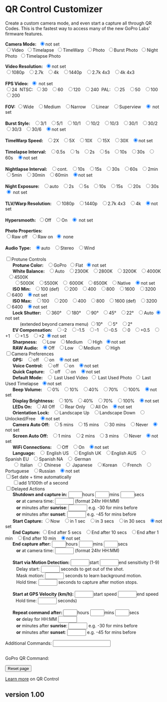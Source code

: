 <script src="../../jquery.min.js"></script>
<script src="../../qrcodeborder.js"></script>
<style>
        #qrcode{
            width: 100%;
        }
        div{
            width: 100%;
            display: inline-block;
        }
</style>

# QR Control Customizer

Create a custom camera mode, and even start a capture all through QR Codes. This is the fastest way to access many of the new GoPro Labs' firmware features.

<b>Camera Mode:</b>&nbsp;&nbsp;<input type="radio" id="m7" name="mode" value="" checked><label for="m7">not set</label><br>
  <input type="radio" id="m1" name="mode" value="mV"><label  for="m1">Video</label>&nbsp;
  <input type="radio" id="m2" name="mode" value="mT"><label  for="m2">Timelapse</label>&nbsp;
  <input type="radio" id="m3" name="mode" value="mTW"><label for="m3">TimeWarp</label>&nbsp;
  <input type="radio" id="m4" name="mode" value="mP"><label  for="m4">Photo</label>&nbsp;
  <input type="radio" id="m5" name="mode" value="mPB"><label for="m5">Burst Photo</label>&nbsp;
  <input type="radio" id="m6" name="mode" value="mPN"><label for="m6">Night Photo</label>&nbsp;
  <input type="radio" id="m7" name="mode" value="mTP"><label for="m7">Timelapse Photo</label><br>

<div id="settingsRES">
<b>Video Resolution:</b>&nbsp;&nbsp;<input type="radio" id="r7" name="res" value="" checked><label for="r7">not set</label><br>
  <input type="radio" id="r1" name="res" value="r1080"><label for="r1">1080p </label>&nbsp;
  <input type="radio" id="r2" name="res" value="r27"  ><label for="r2">2.7k  </label>&nbsp;
  <input type="radio" id="r3" name="res" value="r4"   ><label for="r3">4k </label>&nbsp;
  <input type="radio" id="r4" name="res" value="r1440"><label for="r4">1440p </label>&nbsp;
  <input type="radio" id="r5" name="res" value="r27T" ><label for="r5">2.7k 4x3 </label>&nbsp;
  <input type="radio" id="r6" name="res" value="r4T"  ><label for="r6">4k 4x3 </label><br><br>
</div>

<div id="settingsFPS">
<b>FPS Video:</b>&nbsp;&nbsp;<input type="radio" id="p10" name="fps" value="" checked> <label for="p10">not set</label><br>
  <input type="radio" id="p1" name="fps" value="p24" ><label for="p1">24 </label>&nbsp;NTSC:&nbsp;
  <input type="radio" id="p2" name="fps" value="p30" ><label for="p2">30 </label>&nbsp;
  <input type="radio" id="p3" name="fps" value="p60" ><label for="p3">60 </label>&nbsp;
  <input type="radio" id="p4" name="fps" value="p120"><label for="p4">120 </label>&nbsp;
  <input type="radio" id="p5" name="fps" value="p240"><label for="p5">240 </label>&nbsp;PAL:&nbsp;
  <input type="radio" id="p6" name="fps" value="p25"><label for="p6">25 </label>&nbsp;
  <input type="radio" id="p7" name="fps" value="p50"><label for="p7">50 </label>&nbsp;
  <input type="radio" id="p8" name="fps" value="p100"><label for="p8">100 </label>&nbsp;
  <input type="radio" id="p9" name="fps" value="p200"><label for="p9">200 </label>&nbsp;<br><br>
</div>

<div id="settingsFOV">
<b>FOV:</b>
  <input type="radio" id="f1" name="fov" value="fW"><label for="f1">Wide </label>&nbsp;
  <input type="radio" id="f2" name="fov" value="fM"><label for="f2">Medium </label>&nbsp;
  <input type="radio" id="f3" name="fov" value="fN"><label for="f3">Narrow </label>&nbsp;
  <input type="radio" id="f4" name="fov" value="fL"><label for="f4">Linear </label>&nbsp;
  <input type="radio" id="f5" name="fov" value="fS"><label for="f5">Superview </label>&nbsp;
  <input type="radio" id="f6" name="fov" value="" checked> <label for="f6">not set</label><br><br>
 </div>

<div id="settingsBurst">
<b>Burst Style:</b>&nbsp;&nbsp;
  <input type="radio" id="b1" name="burst" value="b3N1"><label  for="b1">3/1 </label>&nbsp;
  <input type="radio" id="b2" name="burst" value="b5N1"><label  for="b2">5/1 </label>&nbsp;
  <input type="radio" id="b3" name="burst" value="b10N1"><label for="b3">10/1 </label>&nbsp;
  <input type="radio" id="b4" name="burst" value="b10N2"><label for="b4">10/2 </label>&nbsp;
  <input type="radio" id="b5" name="burst" value="b10N3"><label for="b5">10/3 </label>&nbsp;
  <input type="radio" id="b6" name="burst" value="b30N1"><label for="b6">30/1 </label>&nbsp;
  <input type="radio" id="b7" name="burst" value="b30N2"><label for="b7">30/2 </label>&nbsp;
  <input type="radio" id="b8" name="burst" value="b30N3"><label for="b8">30/3 </label>&nbsp;
  <input type="radio" id="b9" name="burst" value="b30N6"><label for="b9">30/6 </label>&nbsp;
  <input type="radio" id="b10" name="burst" value="" checked><label for="b10">not set</label><br><br>
</div>

<div id="settingsTimewarp">
<b>TimeWarp Speed:</b>&nbsp;&nbsp;
  <input type="radio" id="fpswarp1"    name="fpswarp" value="p15"><label for="fpslapse1">2X </label>&nbsp;
  <input type="radio" id="fpswarp2"    name="fpswarp" value="p6"><label for="fpslapse2">5X </label>&nbsp;
  <input type="radio" id="fpswarp3"    name="fpswarp" value="p3"><label for="fpslapse3">10X </label>&nbsp;
  <input type="radio" id="fpswarp4"    name="fpswarp" value="p2"><label for="fpslapse4">15X </label>&nbsp;
  <input type="radio" id="fpswarp5"    name="fpswarp" value="p1"><label for="fpslapse5">30X </label>&nbsp;
  <input type="radio" id="fpswarp6"    name="fpswarp" value="" checked><label for="fpslapse6">not set</label><br><br>
</div>
 
 
<div id="settingsTimelapse">
<b>Timelapse Interval:</b>&nbsp;&nbsp;
  <input type="radio" id="fpslapse1"    name="fpslapse" value="p2"><label for="fpslapse1">0.5s </label>&nbsp;
  <input type="radio" id="fpslapse2"    name="fpslapse" value="p1"><label for="fpslapse2">1s </label>&nbsp;
  <input type="radio" id="fpslapse3"   name="fpslapse" value="p.2"><label for="fpslapse3">2s </label>&nbsp;
  <input type="radio" id="fpslapse4"   name="fpslapse" value="p.5"><label for="fpslapse4">5s </label>&nbsp;
  <input type="radio" id="fpslapse5"  name="fpslapse" value="p.10"><label for="fpslapse5">10s </label>&nbsp;
  <input type="radio" id="fpslapse6"  name="fpslapse" value="p.30"><label for="fpslapse6">30s </label>&nbsp;
  <input type="radio" id="fpslapse7" name="fpslapse" value="p.60"><label for="fpslapse7">60s </label>&nbsp;
  <input type="radio" id="fpslapse8" name="fpslapse" value="" checked><label for="fpslapse8">not set</label><br><br>
</div>
 
 
<div id="settingsNightlapse">
<b>Nightlapse Interval:</b>&nbsp;&nbsp;
  <input type="radio" id="fpsnight1" name="fpsnight" value="p"     ><label for="fpsnight1">cont. </label>&nbsp;
  <input type="radio" id="fpsnight2" name="fpsnight" value="p.10"  ><label for="fpsnight2">10s </label>&nbsp;
  <input type="radio" id="fpsnight3" name="fpsnight" value="p.15"  ><label for="fpsnight3">15s </label>&nbsp;
  <input type="radio" id="fpsnight4" name="fpsnight" value="p.30"  ><label for="fpsnight4">30s </label>&nbsp;
  <input type="radio" id="fpsnight5" name="fpsnight" value="p.60"  ><label for="fpsnight5">60s </label>&nbsp;
  <input type="radio" id="fpsnight6" name="fpsnight" value="p.120" ><label for="fpsnight6">2min </label>&nbsp;
  <input type="radio" id="fpsnight7" name="fpsnight" value="p.300" ><label for="fpsnight7">5min </label>&nbsp;
  <input type="radio" id="fpsnight8" name="fpsnight" value="p.1800"><label for="fpsnight8">30min </label>&nbsp;
  <input type="radio" id="fpsnight9" name="fpsnight" value="p.3600"><label for="fpsnight9">60min </label>&nbsp;
  <input type="radio" id="fpsnight10" name="fpsnight" value="" checked><label for="fpsnight10">not set</label><br><br>
</div>

<div id="settingsNightexposure">
<b>Night Exposure:</b>&nbsp;&nbsp;
  <input type="radio" id="nightexp1" name="nightexp" value="eA" ><label for="nightexp1">auto </label>&nbsp;
  <input type="radio" id="nightexp2" name="nightexp" value="e2" ><label for="nightexp2">2s </label>&nbsp;
  <input type="radio" id="nightexp3" name="nightexp" value="e5" ><label for="nightexp3">5s </label>&nbsp;
  <input type="radio" id="nightexp4" name="nightexp" value="e10"><label for="nightexp4">10s </label>&nbsp;
  <input type="radio" id="nightexp5" name="nightexp" value="e15"><label for="nightexp5">15s </label>&nbsp;
  <input type="radio" id="nightexp6" name="nightexp" value="e20"><label for="nightexp6">20s </label>&nbsp;
  <input type="radio" id="nightexp7" name="nightexp" value="e30"><label for="nightexp7">30s </label>&nbsp;
  <input type="radio" id="nightexp8" name="nightexp" value="" checked><label for="nightexp8"> not set</label><br><br>
</div>

<div id="settingsRESTLV">
<b>TLV/Warp Resolution:</b>&nbsp;&nbsp;
  <input type="radio" id="rt1" name="restlv" value="r1080"><label for="rt1">1080p </label>&nbsp;
  <input type="radio" id="rt2" name="restlv" value="r1440"><label for="rt2">1440p </label>&nbsp;
  <input type="radio" id="rt3" name="restlv" value="r27T" ><label for="rt3">2.7k 4x3 </label>&nbsp;
  <input type="radio" id="rt4" name="restlv" value="r4"   ><label for="rt4">4k </label>&nbsp;
  <input type="radio" id="rt5" name="restlv" value="" checked><label for="rt5">not set</label><br><br>
 </div>
 
<div id="settingsVideo">
<b>Hypersmooth:</b>&nbsp;&nbsp;<input type="radio" id="eis1" name="eis" value="e0"><label for="eis1">Off</label>&nbsp;&nbsp;&nbsp;<input type="radio" id="eis2" name="eis" value="e1"><label for="eis2">On</label>&nbsp;&nbsp;&nbsp;<input type="radio" id="eis3" name="eis" value="" checked> <label for="eis3">not set</label><br><br>
</div>

<div id="settingsPhoto">
<b>Photo Properties:</b><br>
  <input type="radio" id="raw1" name="raw" value="rW"><label for="raw1">Raw off </label>&nbsp;
  <input type="radio" id="raw2" name="raw" value="r"><label for="raw2">Raw on</label>&nbsp;
  <input type="radio" id="raw3" name="raw" value="" checked> <label for="raw3"> none</label><br><br>
</div>

<div id="settingsAUDT">
<b>Audio Type:</b>&nbsp;&nbsp;
  <input type="radio" id="audt1" name="audt" value="" checked><label for="audt1">auto </label>&nbsp;
  <input type="radio" id="audt2" name="audt" value="aS"><label for="audt2">Stereo </label>&nbsp;
  <input type="radio" id="audt3" name="audt" value="aW"><label for="audt3">Wind</label><br><br>
</div> 

<div id="settingsPT">
<input type="checkbox" id="pt" value="t"><label for="pt">Protune Controls</label><br>
</div>
<div id="ptCOLOR">&nbsp;&nbsp;&nbsp;&nbsp;&nbsp;&nbsp;<b>Protune Color:</b>&nbsp;&nbsp;
  <input type="radio" id="ptc1" name="ptc" value="cG"><label for="ptc1">GoPro</label>&nbsp;
  <input type="radio" id="ptc2" name="ptc" value="cF"><label for="ptc2">Flat</label>&nbsp;
  <input type="radio" id="ptc3" name="ptc" value="" checked><label for="ptc3">not set</label>
</div>
<div id="ptWBAL">&nbsp;&nbsp;&nbsp;&nbsp;&nbsp;&nbsp;<b>White Balance:</b>&nbsp;&nbsp;
  <input type="radio" id="wb1" name="wb" value="wA" checked><label for="wb1">Auto </label>&nbsp;
  <input type="radio" id="wb2" name="wb" value="w23" ><label for="wb2">2300K </label>&nbsp;
  <input type="radio" id="wb3" name="wb" value="w28" ><label for="wb3">2800K </label>&nbsp;
  <input type="radio" id="wb4" name="wb" value="w32" ><label for="wb4">3200K </label>&nbsp;
  <input type="radio" id="wb5" name="wb" value="w40" ><label for="wb5">4000K </label>&nbsp;
  <input type="radio" id="wb6" name="wb" value="w45" ><label for="wb6">4500K </label>&nbsp;<br>&nbsp;&nbsp;&nbsp;&nbsp;&nbsp;&nbsp;
  <input type="radio" id="wb7" name="wb" value="w50" ><label for="wb7">5000K </label>&nbsp;
  <input type="radio" id="wb8" name="wb" value="w55" ><label for="wb8">5500K </label>&nbsp;
  <input type="radio" id="wb9" name="wb" value="w60"> <label for="wb9">6000K </label>&nbsp;
  <input type="radio" id="wb10" name="wb" value="w65"><label for="wb10">6500K </label>&nbsp;
  <input type="radio" id="wb11" name="wb" value="wN" ><label for="wb11">Native </label>&nbsp;
  <input type="radio" id="wb12" name="wb" value="" checked><label for="wb12">not set</label>
 </div>
<div id="ptIMIN">&nbsp;&nbsp;&nbsp;&nbsp;&nbsp;&nbsp;<b>ISO Min:</b>&nbsp;&nbsp;
  <input type="radio" id="isomin1" name="isomin" value="M1" ><label for="isomin1">100 (def) </label>&nbsp;
  <input type="radio" id="isomin2" name="isomin" value="M2" ><label for="isomin2">200 </label>&nbsp;
  <input type="radio" id="isomin3" name="isomin" value="M4" ><label for="isomin3">400 </label>&nbsp;
  <input type="radio" id="isomin4" name="isomin" value="M8" ><label for="isomin4">800 </label>&nbsp;
  <input type="radio" id="isomin5" name="isomin" value="M16"><label for="isomin5">1600 </label>&nbsp;
  <input type="radio" id="isomin6" name="isomin" value="M32"><label for="isomin6">3200 </label>&nbsp;
  <input type="radio" id="isomin7" name="isomin" value="M64"><label for="isomin7">6400 </label>&nbsp;
  <input type="radio" id="isomin8" name="isomin" value="M1" checked><label for="isomin7">not set</label>
 </div>
<div id="ptISO">&nbsp;&nbsp;&nbsp;&nbsp;&nbsp;&nbsp;<b>ISO Max:</b>&nbsp;&nbsp;
  <input type="radio" id="iso1" name="iso" value="i1" ><label for="iso1">100 </label>&nbsp;
  <input type="radio" id="iso2" name="iso" value="i2" ><label for="iso2">200 </label>&nbsp;
  <input type="radio" id="iso3" name="iso" value="i4" ><label for="iso3">400 </label>&nbsp;
  <input type="radio" id="iso4" name="iso" value="i8" ><label for="iso4">800 </label>&nbsp;
  <input type="radio" id="iso5" name="iso" value="i16"><label for="iso5">1600 (def) </label>&nbsp;
  <input type="radio" id="iso6" name="iso" value="i32"><label for="iso6">3200 </label>&nbsp;
  <input type="radio" id="iso7" name="iso" value="i64"><label for="iso7">6400 </label>&nbsp;
  <input type="radio" id="iso8" name="iso" value="i16" checked><label for="iso8">not set</label>
 </div>
<div id="ptSHUT">&nbsp;&nbsp;&nbsp;&nbsp;&nbsp;&nbsp;<b>Lock Shutter:</b>&nbsp;&nbsp;
  <input type="radio" id="shut1" name="shut" value="S360"><label for="shut1">360&deg; </label>&nbsp;
  <input type="radio" id="shut2" name="shut" value="S180"><label for="shut2">180&deg; </label>&nbsp;
  <input type="radio" id="shut3" name="shut" value="S90" ><label for="shut3">90&deg; </label>&nbsp;
  <input type="radio" id="shut4" name="shut" value="S45" ><label for="shut4">45&deg; </label>&nbsp;
  <input type="radio" id="shut5" name="shut" value="S22" ><label for="shut5">22&deg; </label>&nbsp;
  <input type="radio" id="shut6" name="shut" value="S0"  ><label for="shut6">Auto</label>
  <input type="radio" id="shut7" name="shut" value="" checked><label for="shut7">not set</label><br>&nbsp;&nbsp;&nbsp;&nbsp;&nbsp;&nbsp;&nbsp;&nbsp;&nbsp;&nbsp;&nbsp;&nbsp;(extended beyond camera menu)
  <input type="radio" id="shut8" name="shut" value="S10" ><label for="shut8">10&deg; </label>&nbsp;
  <input type="radio" id="shut9" name="shut" value="S5" ><label for="shut9">5&deg; </label>&nbsp;
  <input type="radio" id="shut10" name="shut" value="S2" ><label for="shut10">2&deg; </label>&nbsp;
</div>
<div id="ptEV">&nbsp;&nbsp;&nbsp;&nbsp;&nbsp;&nbsp;<b>EV Compensation:</b>&nbsp;&nbsp;
  <input type="radio" id="ev1" name="ev" value="x-2"  ><label for="ev1">-2 </label>&nbsp;
  <input type="radio" id="ev2" name="ev" value="x-1.5"><label for="ev2">-1.5 </label>&nbsp;
  <input type="radio" id="ev3" name="ev" value="x-1"  ><label for="ev3">-1 </label>&nbsp;
  <input type="radio" id="ev4" name="ev" value="x-.5" ><label for="ev4">-0.5 </label>&nbsp;
  <input type="radio" id="ev5" name="ev" value="x0"   ><label for="ev5">0 </label>&nbsp;
  <input type="radio" id="ev6" name="ev" value="x.5"  ><label for="ev6">+0.5 </label>&nbsp;
  <input type="radio" id="ev7" name="ev" value="x1"   ><label for="ev7">+1 </label>&nbsp;
  <input type="radio" id="ev8" name="ev" value="x1.5" ><label for="ev8">+1.5 </label>&nbsp;
  <input type="radio" id="ev9" name="ev" value="x2"   ><label for="ev9">+2</label>
  <input type="radio" id="ev10" name="ev" value="" checked><label for="ev10">not set</label>
</div>
<div id="ptSHARP">&nbsp;&nbsp;&nbsp;&nbsp;&nbsp;&nbsp;<b>Sharpness:</b>&nbsp;&nbsp;
  <input type="radio" id="sharp1" name="sharp" value="sL"><label for="sharp1">Low </label>&nbsp;
  <input type="radio" id="sharp2" name="sharp" value="sM"><label for="sharp2">Medium </label>&nbsp;
  <input type="radio" id="sharp3" name="sharp" value="sH"><label for="sharp3">High</label>&nbsp;
  <input type="radio" id="sharp4" name="sharp" value="" checked><label for="sharp4">not set</label>
</div>
<div id="ptAUD">&nbsp;&nbsp;&nbsp;&nbsp;&nbsp;&nbsp;<b>RAW Audio:</b>&nbsp;&nbsp;
  <input type="radio" id="aud1" name="aud" value="" checked><label for="aud1">Off </label>&nbsp;
  <input type="radio" id="aud2" name="aud" value="aL"><label for="aud2">Low </label>&nbsp;
  <input type="radio" id="aud3" name="aud" value="aM"><label for="aud3">Medium </label>&nbsp;
  <input type="radio" id="aud4" name="aud" value="aH"><label for="aud4">High</label><br>
</div>

<div id="cameraOptions">
<input type="checkbox" id="options" value=""><label for="options">Camera Preferences</label><br>
</div>

<div id="opGPS">&nbsp;&nbsp;&nbsp;&nbsp;&nbsp;&nbsp;<b>GPS:</b>&nbsp;&nbsp;
  <input type="radio" id="gps1" name="gps" value="g0"><label for="gps1">off </label>&nbsp;
  <input type="radio" id="gps2" name="gps" value="g1"><label for="gps2">on </label>&nbsp;
  <input type="radio" id="gps3" name="gps" value="" checked><label for="gps3">not set </label>
</div>
<div id="opVC">&nbsp;&nbsp;&nbsp;&nbsp;&nbsp;&nbsp;<b>Voice Control:</b>&nbsp;&nbsp; 
  <input type="radio" id="vc1" name="vc" value="v0"><label for="vc1">off </label>&nbsp;
  <input type="radio" id="vc2" name="vc" value="v1"><label for="vc2">on </label>&nbsp;
  <input type="radio" id="vc3" name="vc" value="" checked><label for="vc3">not set</label>
 </div>
<div id="opQC">&nbsp;&nbsp;&nbsp;&nbsp;&nbsp;&nbsp;<b>Quick Capture:</b>&nbsp;&nbsp;  
  <input type="radio" id="qc1" name="qc" value="q0"><label for="qc1">off </label>&nbsp;
  <input type="radio" id="qc2" name="qc" value="q1"><label for="qc2">on </label>&nbsp;
  <input type="radio" id="qc3" name="qc" value="" checked><label for="qc3">not set </label>
  </div>
<div id="opDM">&nbsp;&nbsp;&nbsp;&nbsp;&nbsp;&nbsp;<b>Default Mode:</b>&nbsp;&nbsp;
  <input type="radio" id="dm1" name="dm" value="dV">  <label for="dm1">Last Used Video</label>&nbsp;
  <input type="radio" id="dm2" name="dm" value="dP">  <label for="dm2">Last Used Photo</label>&nbsp;
  <input type="radio" id="dm3" name="dm" value="dT">  <label for="dm3">Last Used Timelapse</label>&nbsp;
  <input type="radio" id="dm4" name="dm" value="" checked><label for="dm4">not set</label>
</div>
<div id="opBV">&nbsp;&nbsp;&nbsp;&nbsp;&nbsp;&nbsp;<b>Beep Volume:</b>&nbsp;&nbsp; 
  <input type="radio" id="bv1" name="bv" value="V0"><label for="bv1">0% </label>&nbsp;
  <input type="radio" id="bv2" name="bv" value="V1"><label for="bv2">10% </label>&nbsp;
  <input type="radio" id="bv3" name="bv" value="V4"><label for="bv3">40% </label>&nbsp;
  <input type="radio" id="bv4" name="bv" value="V7"><label for="bv4">70% </label>&nbsp;
  <input type="radio" id="bv5" name="bv" value="V9"><label for="bv5">100% </label>&nbsp;
  <input type="radio" id="bv6" name="bv" value="" checked><label for="bv6">not set</label>
  </div>
  
<div id="opDB">&nbsp;&nbsp;&nbsp;&nbsp;&nbsp;&nbsp;<b>Display Brightness:</b>&nbsp;&nbsp;
  <input type="radio" id="db1" name="db" value="B1"><label for="db1">10% </label>&nbsp;
  <input type="radio" id="db2" name="db" value="B4"><label for="db2">40% </label>&nbsp;
  <input type="radio" id="db3" name="db" value="B7"><label for="db3">70% </label>&nbsp;
  <input type="radio" id="db4" name="db" value="B9"><label for="db4">100% </label>&nbsp;
  <input type="radio" id="db5" name="db" value="" checked><label for="db5">not set</label>
  </div>
<div id="opLO">&nbsp;&nbsp;&nbsp;&nbsp;&nbsp;&nbsp;<b>LEDs On:</b>&nbsp;&nbsp;
  <input type="radio" id="lo1" name="lo" value="D0"><label for="lo1">All Off </label>&nbsp;
  <input type="radio" id="lo2" name="lo" value="D2"><label for="lo2">Rear Only </label>&nbsp;
  <input type="radio" id="lo3" name="lo" value="D4"><label for="lo3">All On </label>&nbsp;
  <input type="radio" id="lo4" name="lo" value="" checked><label for="lo4">not set</label>
  </div>
<div id="opOR">&nbsp;&nbsp;&nbsp;&nbsp;&nbsp;&nbsp;<b>Orientation Lock:</b>&nbsp;&nbsp; 
  <input type="radio" id="or1" name="or" value="R1"><label for="or1">Landscape Up </label>&nbsp;
  <input type="radio" id="or2" name="or" value="R2"><label for="or2">Landscape Down </label>&nbsp;
  <input type="radio" id="or3" name="or" value="R0"><label for="or3">Unlocked/Free </label>&nbsp;
  <input type="radio" id="or4" name="or" value="" checked><label for="or4">not set</label>
  </div>
<div id="opAO">&nbsp;&nbsp;&nbsp;&nbsp;&nbsp;&nbsp;<b>Camera Auto Off:</b>&nbsp;&nbsp; 
  <input type="radio" id="ao1" name="ao" value="C5"><label for="ao1">5 mins </label>&nbsp;
  <input type="radio" id="ao2" name="ao" value="C15"><label for="ao2">15 mins </label>&nbsp;
  <input type="radio" id="ao3" name="ao" value="C30"><label for="ao3">30 mins </label>&nbsp;
  <input type="radio" id="ao4" name="ao" value="C"><label for="ao4">Never </label>&nbsp;
  <input type="radio" id="ao5" name="ao" value="" checked><label for="ao5">not set</label>
  </div>
<div id="opSO">&nbsp;&nbsp;&nbsp;&nbsp;&nbsp;&nbsp;<b>Screen Auto Off:</b>&nbsp;&nbsp;
  <input type="radio" id="so1" name="so" value="S1"><label for="so1">1 mins </label>&nbsp;
  <input type="radio" id="so2" name="so" value="S2"><label for="so2">2 mins </label>&nbsp;
  <input type="radio" id="so3" name="so" value="S3"><label for="so3">3 mins </label>&nbsp;
  <input type="radio" id="so4" name="so" value="S"><label for="so4">Never </label>&nbsp;
  <input type="radio" id="so5" name="so" value="" checked><label for="so5">not set</label>
  </div>
<div id="opWC">&nbsp;&nbsp;&nbsp;&nbsp;&nbsp;&nbsp;<b>WiFi Connections:</b>&nbsp;&nbsp; 
  <input type="radio" id="wc1" name="wc" value="W0"><label for="wc1">Off </label>&nbsp;
  <input type="radio" id="wc2" name="wc" value="W1"><label for="wc2">On </label>&nbsp;
  <input type="radio" id="wc3" name="wc" value="" checked><label for="wc3">not set</label>
  </div>
<div id="opLN">&nbsp;&nbsp;&nbsp;&nbsp;&nbsp;&nbsp;<b>Language:</b>&nbsp;&nbsp;
  <input type="radio" id="ln1" name="ln" value="L0"> <label for="ln1">English US </label>&nbsp;
  <input type="radio" id="ln2" name="ln" value="L01"><label for="ln2">English UK </label>&nbsp;
  <input type="radio" id="ln3" name="ln" value="L02"><label for="ln3">English AUS </label>&nbsp;
  <input type="radio" id="ln4" name="ln" value="L4"> <label for="ln4">Spanish EU </label>&nbsp;
  <input type="radio" id="ln5" name="ln" value="L41"><label for="ln5">Spanish NA </label>&nbsp;
  <input type="radio" id="ln6" name="ln" value="L2"> <label for="ln6">German </label>&nbsp;<br>
  &nbsp;&nbsp;&nbsp;&nbsp;&nbsp;&nbsp;<input type="radio" id="ln7" name="ln" value="L3"> <label for="ln7">Italian </label>&nbsp;
  <input type="radio" id="ln8" name="ln" value="L1"> <label for="ln8">Chinese </label>&nbsp;
  <input type="radio" id="ln9" name="ln" value="L5"> <label for="ln9">Japanese </label>&nbsp;
  <input type="radio" id="ln10" name="ln" value="L7"><label for="ln10">Korean </label>&nbsp;
  <input type="radio" id="ln11" name="ln" value="L6"><label for="ln11">French </label>&nbsp;
  <input type="radio" id="ln12" name="ln" value="L8"><label for="ln12">Portuguese </label>&nbsp;
  <input type="radio" id="ln13" name="ln" value="L9"><label for="ln13">Russian </label>&nbsp;
  <input type="radio" id="ln14" name="ln" value="" checked><label for="ln14">not set</label><br>
</div>


<div id="opDT">
<input type="checkbox" id="dt" value="oT"><label for="dt">Set date + time automatically</label><br>
</div>

<div id="opDTS">
&nbsp;&nbsp;&nbsp;&nbsp;&nbsp;&nbsp;<input type="checkbox" id="dttimecode" value=""><label for="dttimecode">add 1/100th of a second</label><br>
</div>

<div id="cameraActions">
<input type="checkbox" id="actions" value=""><label for="actions">Delayed Actions</label><br>
</div>

<div id="aSD">&nbsp;&nbsp;&nbsp;&nbsp;&nbsp;&nbsp;<b>Shutdown and capture in:</b>
<input type="text" id="starthrs" value="" style="width:45px">hours <input type="text" id="startmins" value="" style="width:45px">mins <input type="text" id="startsecs" value="" style="width:45px">secs <br>
&nbsp;&nbsp;&nbsp;&nbsp;&nbsp;&nbsp;&nbsp;&nbsp;&nbsp;<b>or</b> at camera time: <input type="text" id="time" value="" style="width:60px"> (format 24hr HH:MM)<br>
&nbsp;&nbsp;&nbsp;&nbsp;&nbsp;&nbsp;&nbsp;&nbsp;&nbsp;<b>or</b> minutes after <b>sunrise</b>: <input type="text" id="risemins" value="" style="width:60px"> e.g. -30 for mins before<br>
&nbsp;&nbsp;&nbsp;&nbsp;&nbsp;&nbsp;&nbsp;&nbsp;&nbsp;<b>or</b> minutes after <b>sunset</b>: <input type="text" id="setmins" value="" style="width:60px"> e.g. -45 for mins before<br>
</div>
<div id="aS">&nbsp;&nbsp;&nbsp;&nbsp;&nbsp;&nbsp;<b>Start Capture:</b>
  <input type="radio" id="as1" name="as" value="!S"><label for="as1">Now </label>&nbsp;
  <input type="radio" id="as2" name="as" value="!1S"><label for="as2">in 1 sec </label>&nbsp;
  <input type="radio" id="as3" name="as" value="!3S"><label for="as3">in 3 secs </label>&nbsp;
  <input type="radio" id="as4" name="as" value="!30S"><label for="as4">in 30 secs </label>&nbsp;
  <input type="radio" id="as5" name="as" value="" checked><label for="as5">not set</label>
  </div>
<div id="aE">&nbsp;&nbsp;&nbsp;&nbsp;&nbsp;&nbsp;<b>End Capture:</b>
  <input type="radio" id="ae1" name="ae" value="!5E"><label for="ae1">End after 5 secs </label>&nbsp;
  <input type="radio" id="ae2" name="ae" value="!10E"><label for="ae2">End after 10 secs </label>&nbsp;
  <input type="radio" id="ae3" name="ae" value="!60E"><label for="ae3">End after 1 min </label>&nbsp;
  <input type="radio" id="ae4" name="ae" value="!600E"><label for="ae4">End after 10 min  </label>&nbsp;
  <input type="radio" id="ae5" name="ae" value="" checked><label for="ae5">not set</label>
</div>
<div id="aEND">&nbsp;&nbsp;&nbsp;&nbsp;&nbsp;&nbsp;<b>End capture after:</b> 
<input type="text" id="endhrs" value="" style="width:45px">hours <input type="text" id="endmins" value="" style="width:45px">mins <input type="text" id="endsecs" value="" style="width:45px">secs <br>
&nbsp;&nbsp;&nbsp;&nbsp;&nbsp;&nbsp;&nbsp;&nbsp;&nbsp;<b>or</b> at camera time: <input type="text" id="endtime" value="" style="width:60px"> (format 24hr HH:MM)<br><br>
</div>
<div id="aSM">&nbsp;&nbsp;&nbsp;&nbsp;&nbsp;&nbsp;<b>Start via Motion Detection:</b> 
<input type="text" id="mstart" value="" style="width:60px">start <input type="text" id="mend" value="" style="width:60px">end sensitivity (1-9)<br>
&nbsp;&nbsp;&nbsp;&nbsp;&nbsp;&nbsp;&nbsp;&nbsp;&nbsp;Delay start: <input type="text" id="dhold" value="" style="width:60px"> seconds to get out of the shot.<br>
&nbsp;&nbsp;&nbsp;&nbsp;&nbsp;&nbsp;&nbsp;&nbsp;&nbsp;Mask motion: <input type="text" id="mmhold" value="" style="width:60px"> seconds to learn background motion.<br>
&nbsp;&nbsp;&nbsp;&nbsp;&nbsp;&nbsp;&nbsp;&nbsp;&nbsp;Hold time: <input type="text" id="mhold" value="" style="width:60px"> seconds to capture after motion stops.<br>
<br>
</div>
<div id="aSV">&nbsp;&nbsp;&nbsp;&nbsp;&nbsp;&nbsp;<b>Start at GPS Velocity (km/h):</b> 
<input type="text" id="vstart" value="" style="width:60px">start speed <input type="text" id="vend" value="" style="width:60px">end speed <b><br>
&nbsp;&nbsp;&nbsp;&nbsp;&nbsp;&nbsp;&nbsp;&nbsp;&nbsp;</b> Hold time: <input type="text" id="vhold" value="" style="width:60px"> seconds)<br><br>
</div>
<div id="aR">&nbsp;&nbsp;&nbsp;&nbsp;&nbsp;&nbsp;<b>Repeat command after: </b> 
<input type="text" id="repeathrs" value="" style="width:45px">hours <input type="text" id="repeatmins" value="" style="width:45px">mins <input type="text" id="repeatsecs" value="" style="width:45px">secs <br>
&nbsp;&nbsp;&nbsp;&nbsp;&nbsp;&nbsp;&nbsp;&nbsp;&nbsp;<b>or</b> delay for HH:MM <input type="text" id="repeattime" value="" style="width:60px"> <br>
&nbsp;&nbsp;&nbsp;&nbsp;&nbsp;&nbsp;&nbsp;&nbsp;&nbsp;<b>or</b> minutes after <b>sunrise</b>: <input type="text" id="repeatrisemins" value="" style="width:60px"> e.g. -30 for mins before<br>
&nbsp;&nbsp;&nbsp;&nbsp;&nbsp;&nbsp;&nbsp;&nbsp;&nbsp;<b>or</b> minutes after <b>sunset</b>: <input type="text" id="repeatsetmins" value="" style="width:60px"> e.g. -45 for mins before<br> 
</div>

Additional Commands: <input type="text" id="addcmd" value="">

<div id="qrcode"></div>

GoPro QR Command: <b id="txt"></b>

<button onclick="myReloadFunction()">Reset page</button>

[Learn more](..) on QR Control

## version 1.00

<script>
var lastcmd = "";
var lasttimecmd = "xxxxxxxxx";
var changed = false;
var ms = 0;
var lastms = 0;
var timechecked = false;
var once = true;
var even = 0;
var qrcode;
var i;

function makeQR() {	
	if(once === true)
	{
		qrcode = new QRCode(document.getElementById("qrcode"), 
		{
			text : "QR Control\nReady",
			width : 400,
			height : 400,
			correctLevel : QRCode.CorrectLevel.M
		});
	}
	once = false;
}

function startTime() {	
    var today;
    var yy;
    var mm;
    var dd;
    var h;
    var m;
    var s;
	var timecodefps = 30;
	var cmd = "";
	var timenotchecked;
		
	dset("settingsRES", false);
	dset("settingsFPS", false);
	dset("settingsFOV", false);
	dset("settingsRESTLV", false);
	dset("settingsVideo", false);
	dset("settingsPhoto", false);
	dset("settingsPT", false);
	dset("settingsBurst", false);
	dset("settingsTimewarp", false);
	dset("settingsTimelapse", false);
	dset("settingsNightlapse", false);
	dset("settingsNightexposure", false);
	dset("settingsAUDT",false);
	
	dset("ptCOLOR", false);
	dset("ptWBAL", false);
	dset("ptISO",false);
	dset("ptIMIN",false);
	dset("ptSHUT",false);
	dset("ptIMIN",false);
	dset("ptEV",false);
	dset("ptSHARP",false);
	dset("ptAUD",false);
		
	dset("opGPS", false);
	dset("opVC", false);
	dset("opQC", false);
	dset("opDM", false);
	dset("opBV", false);
	dset("opDB", false);
	dset("opLO", false);
	dset("opOR", false);
	dset("opAO", false);
	dset("opSO", false);
	dset("opWC", false);
	dset("opLN", false);
	
	dset("aS", false);
	dset("aE", false);
	dset("aSD", false);
	dset("aEND", false);
	dset("aSM", false);
	dset("aSV", false);
	dset("aR", false);
	
	var checkedmode = 0;
	var x;
	
	for (i = 1; i < 7; i++) { 
		var mode = "m"+i;
		x = document.getElementById(mode).checked;
		if( x === true)
			checkedmode = i;
	}
	
	switch(checkedmode)
	{
		default:
		case 1: //Video		
		dset("settingsRES", true);
		dset("settingsFPS", true);
		dset("settingsFOV", true);
		dset("settingsVideo", true);
		dset("settingsPT", true);
		dset("settingsAUDT",true);
		break;
		
		case 2: //Timelapse Video
		dset("settingsTimelapse", true);		
		dset("settingsRESTLV", true);
		if(document.getElementById("rt1").checked === true) // 1080
			dset("settingsFOV", true);
			
		if(document.getElementById("pt") !== null)
			document.getElementById("pt").checked = false;
		break;
		
		case 3: //TimeWarp Video
		dset("settingsTimewarp", true);		
		dset("settingsRESTLV", true);
		if(document.getElementById("rt1").checked === true) // 1080
			dset("settingsFOV", true);
			
		if(document.getElementById("pt") !== null)
			document.getElementById("pt").checked = false;
		break;		
	
		case 4: //Photo
		dset("settingsPT", true);
		dset("settingsFOV", true);
		dset("settingsPhoto", true);
		break;
		
		case 5: //Burst
		dset("settingsBurst", true);
		dset("settingsPT", true);
		dset("settingsFOV", true);
		break;
		
		case 6: //Night
		dset("settingsNightexposure", true);
		dset("settingsPT", true);
		dset("settingsFOV", true);
		break;
	}
		
	if(document.getElementById("pt") !== null)
	{
		if(document.getElementById("pt").checked === true)
		{
			dset("ptCOLOR", true);
			dset("ptWBAL", true);
			dset("ptISO",true);
			dset("ptIMIN",true);

			if(document.getElementById('iso8').checked === true)
			{
				dset("ptSHUT",false);
				dset("ptEV",true);
			}
			else
			{
				dset("ptSHUT",true);

				if(document.getElementById('shut7').checked === true || document.getElementById('shut6').checked === true) 
				{  // not shutter lock
					dset("ptEV",true);
				}
			}
			
			if(checkedmode == 1) //Video
			{
				dset("ptAUD",true);
			}
				
			dset("ptSHARP",true);
			dset("ptAUD",true);
		}
	}
	
	if(document.getElementById("options") !== null)
	{
		if(document.getElementById("options").checked === true)
		{			
			dset("opGPS", true);
			dset("opVC", true);
			dset("opQC", true);
			dset("opDM", true);
			dset("opBV", true);
			dset("opDB", true);
			dset("opLO", true);
			dset("opOR", true);
			dset("opAO", true);
			dset("opSO", true);
			dset("opWC", true);
			dset("opLN", true);
		}
	}
	
	if(document.getElementById("actions") !== null)
	{
		if(document.getElementById("actions").checked === true)
		{
			dset("aSD", true);
			dset("aEND", true);
			dset("aSM", true);
			dset("aSV", true);
			dset("aR", true);
		}
	}
	
	
	cmd = dcmd(cmd,"m");  // set mode
	
	switch(checkedmode)
	{
		case 2: //TLV
			cmd = dcmd(cmd,"fpslapse");
			break;
		case 3: //TWarp
			cmd = dcmd(cmd,"fpslapse");
			break;
		case 5: //Burst 
			cmd = dcmd(cmd,"b");
			break;	
		case 6: //Night
			cmd = dcmd(cmd,"nightexp");
			break;
	}
	
	if(checkedmode == 2 || checkedmode == 3) // TLV/TWarp Res
		cmd = dcmd(cmd, "rt");
	else
		cmd = dcmd(cmd,"r"); //RES
		
	cmd = dcmd(cmd,"p"); //fps
	cmd = dcmd(cmd,"f"); //fov
	
	cmd = dcmd(cmd,"pt"); //protune
	cmd = dcmd(cmd,"eis"); //eis
	cmd = dcmd(cmd,"all"); //auto low light	
	cmd = dcmd(cmd,"audt"); //audio control
	
	if(checkedmode == 4) //RAW
		cmd = dcmd(cmd,"raw"); //raw photo control
		
	if(document.getElementById("p1") !== null)
	{
		x = document.getElementById("p1").checked;
		if( x === true)
			timecodefps = 24;
	}
	if(document.getElementById("p2") !== null)
	{
		x = document.getElementById("p2").checked;
		if( x === true)
			timecodefps = 30;
	}
	if(document.getElementById("p3") !== null)
	{
		x = document.getElementById("p3").checked;
		if( x === true)
			timecodefps = 60;
	}
	if(document.getElementById("p6") !== null)
	{
		x = document.getElementById("p6").checked;
		if( x === true)
			timecodefps = 25;
	}
	if(document.getElementById("p7") !== null)
	{
		x = document.getElementById("p7").checked;
		if( x === true)
			timecodefps = 50;
	}
		
	if(document.getElementById("pt") !== null)
	{
		if(document.getElementById("pt").checked === true)
		{
			cmd = dcmd(cmd,"ptc"); //color
			cmd = dcmd(cmd,"wb"); //wb

			if(document.getElementById('iso8').checked === false || document.getElementById('isomin8').checked === false)
			{
				cmd = dcmd(cmd,"iso"); //iso
				
				if(document.getElementById('shut7').checked === false)
					cmd = dcmd(cmd,"shut"); //shutter angle
				else
					cmd = dcmd(cmd,"isomin");//
			}
				
			cmd = dcmd(cmd,"ev"); //ev
			cmd = dcmd(cmd,"sharp"); //sharp
			cmd = dcmd(cmd,"aud"); //audio control
			cmd = dcmd(cmd,"bit"); //bitrate control
		}
	}
	
	
	if(document.getElementById("options") !== null)
	{
		if(document.getElementById("options").checked === true)
		{
			var opt = ""; 
			var addO = "o";
			cmd = dcmd(cmd,"gps");
			cmd = dcmd(cmd,"vc");
			cmd = dcmd(cmd,"qc");
			cmd = dcmd(cmd,"dm");
			
			opt = dcmd(addO, "bv"); if(opt != "o") { cmd = cmd + opt; addO = ""; }
			opt = dcmd(addO, "db"); if(opt != "o") { cmd = cmd + opt; addO = ""; }
			opt = dcmd(addO, "lo"); if(opt != "o") { cmd = cmd + opt; addO = ""; }
			opt = dcmd(addO, "or"); if(opt != "o") { cmd = cmd + opt; addO = ""; }
			opt = dcmd(addO, "ao"); if(opt != "o") { cmd = cmd + opt; addO = ""; }
			opt = dcmd(addO, "so"); if(opt != "o") { cmd = cmd + opt; addO = ""; }
			opt = dcmd(addO, "wc"); if(opt != "o") { cmd = cmd + opt; addO = ""; }
			opt = dcmd(addO, "ln"); if(opt != "o") { cmd = cmd + opt; addO = ""; }
		}
	}
	
	
	if(document.getElementById("actions") !== null)
	{
		if(document.getElementById("actions").checked === true)
		{			
			
		}
		else
		{
			dset("opDT", true);
		}
	}
	
	var dt = document.getElementById("dt").checked;
	
	today = new Date();
	
	if(cmd != lastcmd)
	{
		ms = today.getTime();
		changed = true;
		lastcmd = cmd;
	}
	
	if(dt === true)
	{
		dset("opDTS", true);
	
		var frms;
		var secs = true;//document.getElementById("dtsec").checked;
		var timecode = document.getElementById("dttimecode").checked;
		
		yy = today.getFullYear() - 2000;
		mm = today.getMonth() + 1;
		dd = today.getDate();
		h = today.getHours();
		m = today.getMinutes();
		s = today.getSeconds();
		ms = today.getMilliseconds();
		
		
		frms = (h * 3600 + m * 60 + s) * timecodefps + Math.floor((timecodefps * ms) / 1000);
		
		yy = checkTime(yy);
		mm = checkTime(mm);
		dd = checkTime(dd);
		h = checkTime(h);
		m = checkTime(m);
		s = checkTime(s);
		ms = Math.floor(ms / 10); // hundredths
		ms = checkTime(ms);
	
		//var curr = today.getTime();
		
		cmd = cmd + "oT" + yy + mm + dd + h + m;
		if(secs || timecode)
		{
			cmd = cmd + s;
			if(timecode)
			{			
				cmd = cmd + "." + ms;
			}
		}
	
		timechecked = true; 
	}
	else
	{
		dset("opDTS", false);
		if(timechecked === true)
		{
			ms = today.getTime();
			changed = true;
		}
		timenotchecked = false; 
	}
	
	
	var actions = document.getElementById("actions").checked;
 	if(actions === true)
	{
		var S_added = 0;
		var SM_added = 0;
		var SK_added = 0;
		if(document.getElementById("starthrs") !== null && document.getElementById("startmins") !== null && document.getElementById("time") !== null)
		{
			var secs = 0;
			var starttime = document.getElementById("time").value;
			secs = Number(3600 * document.getElementById("starthrs").value) + Number(60 * document.getElementById("startmins").value) + Number(document.getElementById("startsecs").value);
			var risemins = 60 * document.getElementById("risemins").value;
			var setmins = 60 * document.getElementById("setmins").value;
			if(setmins !== 0)
			{
				cmd = cmd + "!s" + setmins + "S";
			}
			else if(risemins !== 0)
			{
				cmd = cmd + "!r" + risemins + "S";
			}
			else if(secs > 0)
			{
				cmd = cmd + "!" + secs + "S";
				S_added = 1;
			}
			else if(starttime.length == 5)
			{
				cmd = cmd + "!" + starttime + "S";
				S_added = 1;
			}
		}
		
		if(document.getElementById("mstart") !== null)
		{
			var mstart = document.getElementById("mstart").value;
			if(mstart > 0)
			{
				if(S_added)	
				{
					cmd = cmd + "M" + mstart;
					SM_added = 1;
				}
				else
				{
					cmd = cmd + "!SM" + mstart;
					SM_added = 1;
				}			
			}
			
			if(document.getElementById("mend") !== null)
			{
				var mend = document.getElementById("mend").value;
				if(mend > 0 && SM_added)
				{
					cmd = cmd + "-" + mend;
				}
			}
			
			if(document.getElementById("dhold") !== null)
			{
				var dhold = document.getElementById("dhold").value;
				if(dhold > 0 && SM_added)
				{
					cmd = cmd + "D" + dhold;
				}
			}
			if(document.getElementById("mmhold") !== null)
			{
				var mmhold = document.getElementById("mmhold").value;
				if(mmhold > 0 && SM_added)
				{
					cmd = cmd + "M" + mmhold;
				}
			}
			if(document.getElementById("mhold") !== null)
			{
				var mhold = document.getElementById("mhold").value;
				if(mhold > 0 && SM_added)
				{
					cmd = cmd + "H" + mhold;
				}
			}
		}
		
		
		if(document.getElementById("vstart") !== null)
		{
			var vstart = document.getElementById("vstart").value;
			if(vstart > 0)
			{
				if(S_added)	
				{
					cmd = cmd + "K" + vstart;
					SK_added = 1;
				}
				else
				{
					cmd = cmd + "!SK" + vstart;
					SK_added = 1;
				}			
			}
			
			if(document.getElementById("vend") !== null)
			{
				var vend = document.getElementById("vend").value;
				if(vend > 0 && SK_added)
				{
					cmd = cmd + "-" + vend;
				}
			}
			if(document.getElementById("vhold") !== null)
			{
				var vhold = document.getElementById("vhold").value;
				if(vhold > 0 && SK_added)
				{
					cmd = cmd + "H" + vhold;
				}
			}
		}
		
		
		
		if(document.getElementById("endhrs") !== null && document.getElementById("endmins") !== null && document.getElementById("endsecs") !== null && document.getElementById("time") !== null)
		{
			var secs = 0;
			var endtime = document.getElementById("endtime").value;
			//var endrisemins = 60 * document.getElementById("endrisemins").value;
			//var endsetmins = 60 * document.getElementById("endsetmins").value;
			secs = Number(60 * 60 * document.getElementById("endhrs").value) + Number(60 * document.getElementById("endmins").value) + Number(document.getElementById("endsecs").value);
			/*if(endsetmins != 0)
			{
				cmd = cmd + "!s" + endsetmins + "E";
			}
			else if(endrisemins != 0)
			{
				cmd = cmd + "!r" + endrisemins + "E";
			}
			else*/ 
			if(secs > 0)
			{
				cmd = cmd + "!" + secs + "E";
			}
			else if(endtime.length == 5)
			{
				cmd = cmd + "!" + endtime + "E";
			}
		}
		
		
		if(document.getElementById("repeathrs") !== null && document.getElementById("repeatmins") !== null && document.getElementById("repeatsecs") !== null && document.getElementById("time") !== null)
		{
			var secs = 0;
			var repeattime = document.getElementById("repeattime").value;
			var repeatrisemins = 60 * document.getElementById("repeatrisemins").value;
			var repeatsetmins = 60 * document.getElementById("repeatsetmins").value;
			secs = Number(60 * 60 * document.getElementById("repeathrs").value) + Number(60 * document.getElementById("repeatmins").value) + Number(document.getElementById("repeatsecs").value);
			if(repeatsetmins !== 0)
			{
				cmd = cmd + "!s" + repeatsetmins + "R";
			}
			else if(repeatrisemins !== 0)
			{
				cmd = cmd + "!r" + repeatrisemins + "R";
			}
			else if(secs > 0)
			{
				cmd = cmd + "!" + secs + "R";
			}
			else if(repeattime.length == 5)
			{
				cmd = cmd + "!" + repeattime + "R";
			}
		}
	}
	
	if(document.getElementById("addcmd") !== null)
	{
		cmd = cmd + document.getElementById("addcmd").value;
	}
	
	
	if(cmd != lasttimecmd)
	{
		changed = true;
		lasttimecmd = cmd;
	}

	
	
	var delay = 200;
	
	if(changed === true)
	{	
		
		if(cmd === "") cmd = "\"QR Control\nReady\"";

		makeQR();
		
		even ++;
		{
			qrcode.clear(); 
			qrcode.makeCode(cmd);
		}
		
		document.getElementById('txt').innerHTML = cmd;		
		
		lastms = today.getTime();
		changed = false;
		
		delay = 10;
		//console.log(cmd);
	}
	
	var t = setTimeout(startTime, delay);
}
function checkTime(i) {
    if (i < 10) {i = "0" + i;}  // add zero in front of numbers < 10
    return i;
}

function dset(label, on) {
		var settings = document.getElementById(label);
		if(on === true)
		{
			if (settings.style.display === 'none') 
				settings.style.display = 'block';
		}
		else
		{
			settings.style.display = 'none';
		}
}


function dcmd(cmd, id) {
    var x;
	if(document.getElementById(id) !== null)
	{
		x = document.getElementById(id).checked;
		if( x === true)
			cmd = cmd + document.getElementById(id).value;
	}
	else
	{
		for (i = 1; i < 15; i++) { 
			var newid = id+i;
			if(document.getElementById(newid) !== null)
			{
				x = document.getElementById(newid).checked;
				if( x === true)
					cmd = cmd + document.getElementById(newid).value;
			}
		}
	}
	return cmd;
}


function myReloadFunction() {
    location.reload();
}


makeQR();
startTime();

</script>
